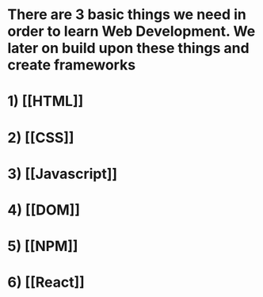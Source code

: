 # There are 3 basic things we need in order to learn Web Development. We later on build upon these things and create frameworks
 
# 1) [[HTML]]
# 2) [[CSS]]
# 3) [[Javascript]]
# 4) [[DOM]]
# 5) [[NPM]]
# 6) [[React]]

